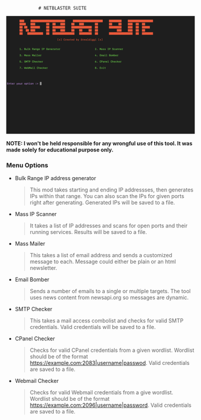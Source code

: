                 # NETBLASTER SUITE

![Menu Options](main_page.png)

**NOTE: I won't be held responsible for any wrongful use of this tool. It was made solely for educational purpose only.**

### Menu Options

- Bulk Range IP address generator

  > This mod takes starting and ending IP addressses, then generates IPs within that range. You can also scan the IPs for given ports right after generating. Generated IPs will be saved to a file.

- Mass IP Scanner

  > It takes a list of IP addresses and scans for open ports and their running services. Results will be saved to a file.

- Mass Mailer

  > This takes a list of email address and sends a customized message to each. Message could either be plain or an html newsletter.

- Email Bomber

  > Sends a number of emails to a single or multiple targets. The tool uses news content from newsapi.org so messages are dynamic.

- SMTP Checker

  > This takes a mail access combolist and checks for valid SMTP credentials. Valid credentials will be saved to a file.

- CPanel Checker

  > Checks for valid CPanel credentials from a given wordlist. Wordlist should be of the format https://example.com:2083|username|passwod. Valid credentials are saved to a file.

- Webmail Checker

  > Checks for valid Webmail credentials from a give wordlist. Wordlist should be of the format https://example.com:2096|username|password. Valid credentials are saved to a file.
